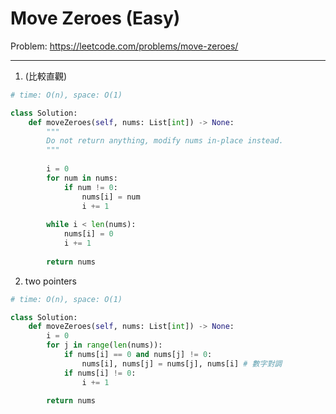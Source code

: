 Move Zeroes (Easy)
===

Problem: https://leetcode.com/problems/move-zeroes/

---

1. (比較直觀)
```python
# time: O(n), space: O(1)

class Solution:
    def moveZeroes(self, nums: List[int]) -> None:
        """
        Do not return anything, modify nums in-place instead.
        """
        
        i = 0
        for num in nums:
            if num != 0:
                nums[i] = num
                i += 1
        
        while i < len(nums):
            nums[i] = 0
            i += 1
        
        return nums
```

2. two pointers
```python
# time: O(n), space: O(1)

class Solution:
    def moveZeroes(self, nums: List[int]) -> None:
        i = 0
        for j in range(len(nums)):
            if nums[i] == 0 and nums[j] != 0:
                nums[i], nums[j] = nums[j], nums[i] # 數字對調
            if nums[i] != 0:
                i += 1

        return nums   
```
